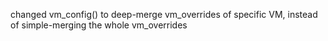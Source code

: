 changed vm_config() to deep-merge vm_overrides of specific VM, instead of simple-merging the whole vm_overrides

